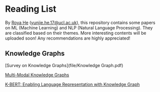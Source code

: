 # Reading List
By [Roya He](https://royahe.github.io) (yunjie.he.17@ucl.ac.uk), this repository contains some papers on ML (Machine Learning) and NLP (Natural Language Processing). They are classified based on their themes. More interesting contents will be uploaded soon! Any recommendations are highly appreciated! 

## Knowledge Graphs
[Survey on Knowledge Graphs](file/Knowledge Graph.pdf)

[Multi-Modal Knowledge Graphs](https://arxiv.org/abs/1903.05485)

[K-BERT: Enabling Language Representation with Knowledge Graph](https://arxiv.org/pdf/1909.07606.pdf)
